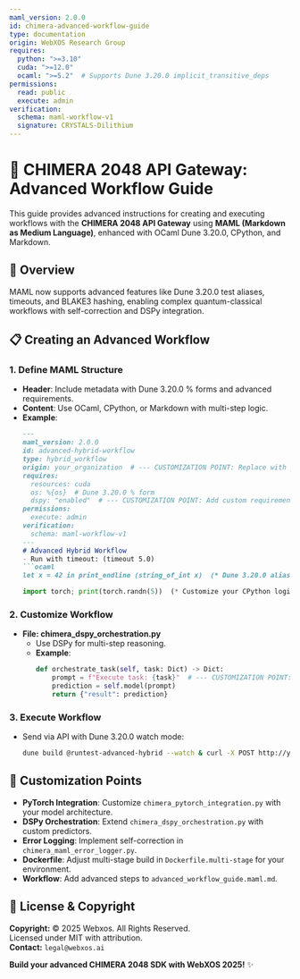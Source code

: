 ```yaml
---
maml_version: 2.0.0
id: chimera-advanced-workflow-guide
type: documentation
origin: WebXOS Research Group
requires:
  python: ">=3.10"
  cuda: ">=12.0"
  ocaml: ">=5.2"  # Supports Dune 3.20.0 implicit_transitive_deps
permissions:
  read: public
  execute: admin
verification:
  schema: maml-workflow-v1
  signature: CRYSTALS-Dilithium
---
```


# 🐪 CHIMERA 2048 API Gateway: Advanced Workflow Guide

This guide provides advanced instructions for creating and executing workflows with the **CHIMERA 2048 API Gateway** using **MAML (Markdown as Medium Language)**, enhanced with OCaml Dune 3.20.0, CPython, and Markdown.

## 🧠 Overview

MAML now supports advanced features like Dune 3.20.0 test aliases, timeouts, and BLAKE3 hashing, enabling complex quantum-classical workflows with self-correction and DSPy integration.

## 📋 Creating an Advanced Workflow

### 1. Define MAML Structure
- **Header**: Include metadata with Dune 3.20.0 % forms and advanced requirements.
- **Content**: Use OCaml, CPython, or Markdown with multi-step logic.
- **Example**:
  ```markdown
  ---
  maml_version: 2.0.0
  id: advanced-hybrid-workflow
  type: hybrid_workflow
  origin: your_organization  # --- CUSTOMIZATION POINT: Replace with your organization name ---
  requires:
    resources: cuda
    os: %{os}  # Dune 3.20.0 % form
    dspy: "enabled"  # --- CUSTOMIZATION POINT: Add custom requirements ---
  permissions:
    execute: admin
  verification:
    schema: maml-workflow-v1
  ---
  # Advanced Hybrid Workflow
  - Run with timeout: (timeout 5.0)
  ```ocaml
  let x = 42 in print_endline (string_of_int x)  (* Dune 3.20.0 alias support; customize your OCaml code *)
  ```
  ```python
  import torch; print(torch.randn(5))  (* Customize your CPython logic *)
  ```

### 2. Customize Workflow
- **File: chimera_dspy_orchestration.py**
  - Use DSPy for multi-step reasoning.
  - **Example**:
    ```python
    def orchestrate_task(self, task: Dict) -> Dict:
        prompt = f"Execute task: {task}"  # --- CUSTOMIZATION POINT: Add your prompt engineering ---
        prediction = self.model(prompt)
        return {"result": prediction}
    ```

### 3. Execute Workflow
- Send via API with Dune 3.20.0 watch mode:
  ```bash
  dune build @runtest-advanced-hybrid --watch & curl -X POST http://your-cluster-ip:8000/maml/execute -H "Content-Type: application/json" -d @advanced.maml.md
  ```

## 🔧 Customization Points
- **PyTorch Integration**: Customize `chimera_pytorch_integration.py` with your model architecture.
- **DSPy Orchestration**: Extend `chimera_dspy_orchestration.py` with custom predictors.
- **Error Logging**: Implement self-correction in `chimera_maml_error_logger.py`.
- **Dockerfile**: Adjust multi-stage build in `Dockerfile.multi-stage` for your environment.
- **Workflow**: Add advanced steps to `advanced_workflow_guide.maml.md`.

## 📜 License & Copyright
**Copyright:** © 2025 Webxos. All Rights Reserved.  
Licensed under MIT with attribution.  
**Contact:** `legal@webxos.ai`

**Build your advanced CHIMERA 2048 SDK with WebXOS 2025!** ✨
